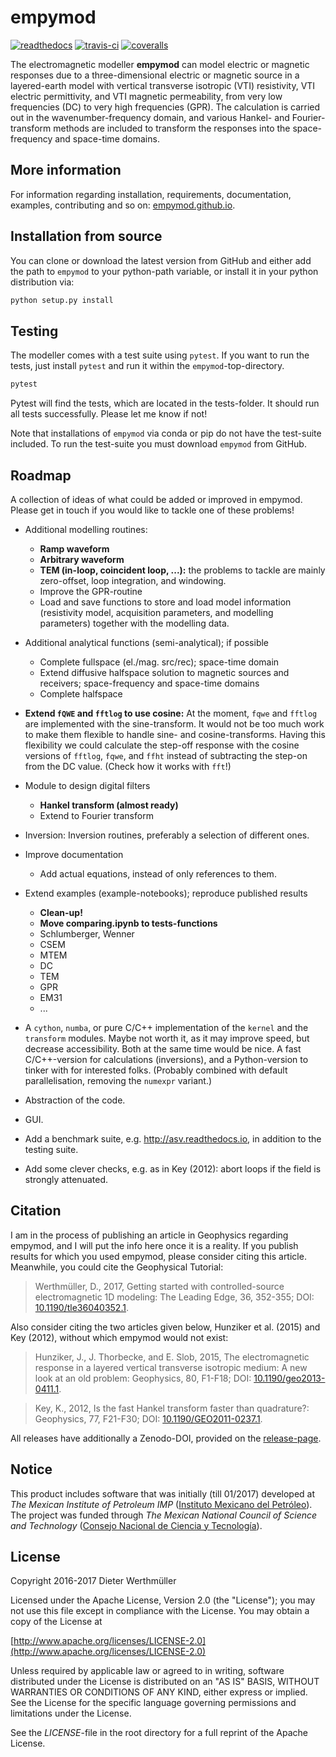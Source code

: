 # empymod

[![readthedocs](https://readthedocs.org/projects/empymod/badge/?version=latest)](https://empymod.readthedocs.io/en/latest/?badge=latest)
[![travis-ci](https://travis-ci.org/empymod/empymod.png?branch=master)](https://travis-ci.org/empymod/empymod/)
[![coveralls](https://coveralls.io/repos/github/empymod/empymod/badge.svg?branch=master)](https://coveralls.io/github/empymod/empymod?branch=master)

The electromagnetic modeller **empymod** can model electric or magnetic
responses due to a three-dimensional electric or magnetic source in a
layered-earth model with vertical transverse isotropic (VTI) resistivity, VTI
electric permittivity, and VTI magnetic permeability, from very low frequencies
(DC) to very high frequencies (GPR). The calculation is carried out in the
wavenumber-frequency domain, and various Hankel- and Fourier-transform methods
are included to transform the responses into the space-frequency and space-time
domains.


## More information

For information regarding installation, requirements, documentation, examples,
contributing and so on: [empymod.github.io](https://empymod.github.io).


## Installation from source

You can clone or download the latest version from GitHub and either add the
path to `empymod` to your python-path variable, or install it in your python
distribution via:

```bash
python setup.py install
```

## Testing

The modeller comes with a test suite using `pytest`. If you want to run the
tests, just install `pytest` and run it within the `empymod`-top-directory.

```bash
pytest
```

Pytest will find the tests, which are located in the tests-folder. It should
run all tests successfully. Please let me know if not!

Note that installations of `empymod` via conda or pip do not have the
test-suite included. To run the test-suite you must download `empymod` from
GitHub.


## Roadmap

A collection of ideas of what could be added or improved in empymod. Please
get in touch if you would like to tackle one of these problems!

- Additional modelling routines:
  - **Ramp waveform**
  - **Arbitrary waveform**
  - **TEM (in-loop, coincident loop, ...):** the problems to tackle are
    mainly zero-offset, loop integration, and windowing.
  - Improve the GPR-routine
  - Load and save functions to store and load model information
    (resistivity model, acquisition parameters, and modelling parameters)
    together with the modelling data.

- Additional analytical functions (semi-analytical); if possible
  - Complete fullspace (el./mag. src/rec); space-time domain
  - Extend diffusive halfspace solution to magnetic sources and receivers;
    space-frequency and space-time domains
  - Complete halfspace

- **Extend `fQWE` and `fftlog` to use cosine:** At the moment, `fqwe` and
  `fftlog` are implemented with the sine-transform. It would not be too much
  work to make them flexible to handle sine- and cosine-transforms. Having this
  flexibility we could calculate the step-off response with the cosine versions
  of `fftlog`, `fqwe`, and `ffht` instead of subtracting the step-on from the
  DC value. (Check how it works with `fft`!)

- Module to design digital filters
  - **Hankel transform (almost ready)**
  - Extend to Fourier transform

- Inversion: Inversion routines, preferably a selection of different ones.

- Improve documentation
  - Add actual equations, instead of only references to them.

- Extend examples (example-notebooks); reproduce published results
  - **Clean-up!**
  - **Move comparing.ipynb to tests-functions**
  - Schlumberger, Wenner
  - CSEM
  - MTEM
  - DC
  - TEM
  - GPR
  - EM31
  - ...

- A `cython`, `numba`, or pure C/C++ implementation of the `kernel` and the
  `transform` modules. Maybe not worth it, as it may improve speed, but
  decrease accessibility. Both at the same time would be nice. A fast
  C/C++-version for calculations (inversions), and a Python-version to
  tinker with for interested folks. (Probably combined with default
  parallelisation, removing the `numexpr` variant.)
- Abstraction of the code.

- GUI.

- Add a benchmark suite, e.g. http://asv.readthedocs.io, in addition to the
  testing suite.

- Add some clever checks, e.g. as in Key (2012): abort loops if the field
  is strongly attenuated.


## Citation

I am in the process of publishing an article in Geophysics regarding empymod,
and I will put the info here once it is a reality. If you publish results for
which you used empymod, please consider citing this article. Meanwhile, you
could cite the Geophysical Tutorial:

> Werthmüller, D., 2017, Getting started with controlled-source electromagnetic
> 1D modeling: The Leading Edge, 36, 352-355; DOI:
> [10.1190/tle36040352.1](http://dx.doi.org/10.1190/tle36040352.1).

Also consider citing the two articles given below, Hunziker et al. (2015)
and Key (2012), without which empymod would not exist:

> Hunziker, J., J. Thorbecke, and E. Slob, 2015, The electromagnetic response in
> a layered vertical transverse isotropic medium: A new look at an old problem:
> Geophysics, 80, F1-F18; DOI:
> [10.1190/geo2013-0411.1](http://dx.doi.org/10.1190/geo2013-0411.1).

> Key, K., 2012, Is the fast Hankel transform faster than quadrature?:
> Geophysics, 77, F21-F30; DOI:
> [10.1190/GEO2011-0237.1](http://dx.doi.org/10.1190/GEO2011-0237.1).

All releases have additionally a Zenodo-DOI, provided on the 
[release-page](https://github.com/empymod/empymod/releases).


Notice
------

This product includes software that was initially (till 01/2017) developed at
*The Mexican Institute of Petroleum IMP*
([Instituto Mexicano del Petróleo](http://www.gob.mx/imp)). The project was
funded through *The Mexican National Council of Science and Technology*
([Consejo Nacional de Ciencia y Tecnología](http://www.conacyt.mx)).

License
-------

Copyright 2016-2017 Dieter Werthmüller

Licensed under the Apache License, Version 2.0 (the "License");
you may not use this file except in compliance with the License.
You may obtain a copy of the License at

[http://www.apache.org/licenses/LICENSE-2.0](http://www.apache.org/licenses/LICENSE-2.0)

Unless required by applicable law or agreed to in writing, software
distributed under the License is distributed on an "AS IS" BASIS,
WITHOUT WARRANTIES OR CONDITIONS OF ANY KIND, either express or implied.
See the License for the specific language governing permissions and
limitations under the License.

See the *LICENSE*-file in the root directory for a full reprint of the Apache
License.
